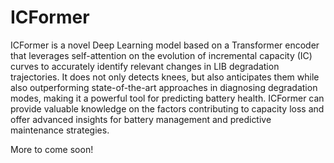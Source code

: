 # ICFormer

ICFormer is a novel Deep Learning model based on a Transformer encoder that leverages self-attention on the evolution of incremental capacity (IC) curves to accurately identify relevant changes in LIB degradation trajectories. It does not only detects knees, but also anticipates them while also outperforming state-of-the-art approaches in diagnosing degradation modes, making it a powerful tool for predicting battery health. ICFormer can provide valuable knowledge on the factors contributing to capacity loss and offer advanced insights for battery management and predictive maintenance strategies.

More to come soon!